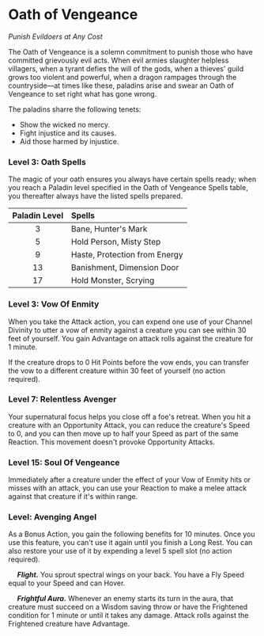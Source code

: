 # Oath of Vengeance

*Punish Evildoers at Any Cost*

The Oath of Vengeance is a solemn commitment to punish those who have committed grievously evil acts. When evil armies slaughter helpless villagers, when a tyrant defies the will of the gods, when a thieves' guild grows too violent and powerful, when a dragon rampages through the countryside—at times like these, paladins arise and swear an Oath of Vengeance to set right what has gone wrong.

The paladins sharre the following tenets:

- Show the wicked no mercy.
- Fight injustice and its causes.
- Aid those harmed by injustice.
 
### Level 3: Oath Spells

The magic of your oath ensures you always have certain spells ready; when you reach a Paladin level specified in the Oath of Vengeance Spells table, you thereafter always have the listed spells prepared.

| Paladin Level | Spells |
|:---:|:---|
| 3 | Bane, Hunter's Mark |
| 5 | Hold Person, Misty Step |
| 9 | Haste, Protection from Energy |
| 13 | Banishment, Dimension Door |
| 17 | Hold Monster, Scrying |
 
### Level 3: Vow Of Enmity

When you take the Attack action, you can expend one use of your Channel Divinity to utter a vow of enmity against a creature you can see within 30 feet of yourself. You gain Advantage on attack rolls against the creature for 1 minute.

If the creature drops to 0 Hit Points before the vow ends, you can transfer the vow to a different creature within 30 feet of yourself (no action required).

### Level 7: Relentless Avenger

Your supernatural focus helps you close off a foe's retreat. When you hit a creature with an Opportunity Attack, you can reduce the creature's Speed to 0, and you can then move up to half your Speed as part of the same Reaction. This movement doesn't provoke Opportunity Attacks.

### Level 15: Soul Of Vengeance

Immediately after a creature under the effect of your Vow of Enmity hits or misses with an attack, you can use your Reaction to make a melee attack against that creature if it's within range.

### Level: Avenging Angel

As a Bonus Action, you gain the following benefits for 10 minutes. Once you use this feature, you can't use it again until you finish a Long Rest. You can also restore your use of it by expending a level 5 spell slot (no action required).

&emsp; ***Flight.*** You sprout spectral wings on your back. You have a Fly Speed equal to your Speed and can Hover.

&emsp; ***Frightful Aura.*** Whenever an enemy starts its turn in the aura, that creature must succeed on a Wisdom saving throw or have the Frightened condition for 1 minute or until it takes any damage. Attack rolls against the Frightened creature have Advantage.

 
